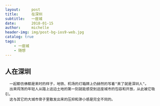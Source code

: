 ```yaml
---
layout:     post
title:      在深圳
subtitle:   一座城
date:       2018-01-15
author:     michelle
header-img: img/post-bg-ios9-web.jpg
catalog: true
tags:
    - 一座城
    - 随想
---
```



## 人在深圳
      一起都仿佛都是来时的样子，地铁、机场的灯箱牌上仍赫然的写着"来了就是深圳人"。
      出来闯荡的年轻人从踏上这边土地的第一刻就能感受到这座城市的包容和开放，从此被它吸引。
      这与其它的大城市骨子里散发出来的压抑和渺小感是完全不同的。


